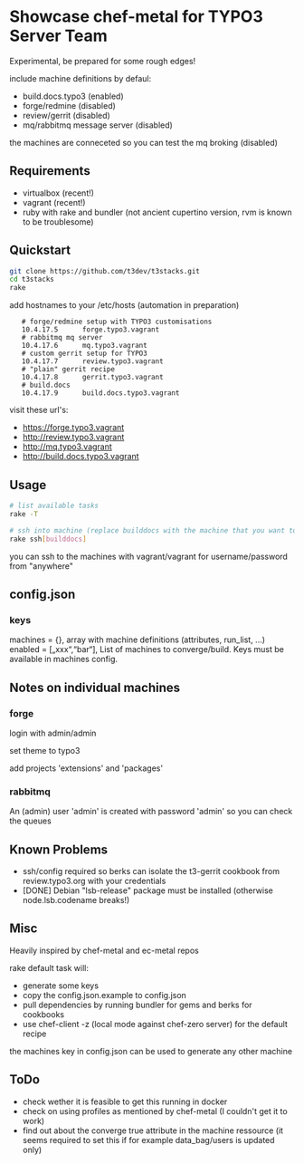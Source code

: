 Showcase chef-metal for TYPO3 Server Team
==========================================

Experimental, be prepared for some rough edges!

include machine definitions by defaul:

* build.docs.typo3 (enabled)
* forge/redmine (disabled)
* review/gerrit (disabled)
* mq/rabbitmq message server (disabled)

the machines are conneceted so you can test the mq broking (disabled)

Requirements
----------------------------------------

* virtualbox (recent!)
* vagrant (recent!)
* ruby with rake and bundler (not ancient cupertino version, rvm is known to be troublesome)

Quickstart
-----------------------------------------

``` bash
git clone https://github.com/t3dev/t3stacks.git
cd t3stacks
rake
```

add hostnames to your /etc/hosts (automation in preparation)

```
   # forge/redmine setup with TYPO3 customisations
   10.4.17.5      forge.typo3.vagrant
   # rabbitmq mq server
   10.4.17.6      mq.typo3.vagrant
   # custom gerrit setup for TYPO3
   10.4.17.7      review.typo3.vagrant
   # "plain" gerrit recipe
   10.4.17.8      gerrit.typo3.vagrant
   # build.docs
   10.4.17.9      build.docs.typo3.vagrant
```

visit these url's:

* https://forge.typo3.vagrant
* http://review.typo3.vagrant
* http://mq.typo3.vagrant
* http://build.docs.typo3.vagrant

Usage
------------------------------------------
``` bash
# list available tasks
rake -T

# ssh into machine (replace builddocs with the machine that you want to ssh to
rake ssh[builddocs]
```

you can ssh to the machines with vagrant/vagrant for username/password from "anywhere"

config.json
------------------------------------------

### keys

machines = {}, array with machine definitions (attributes, run_list, ...)
enabled = [„xxx“,“bar“], List of machines to converge/build. Keys must be available in machines config.


Notes on individual machines
-----------------------------------------

### forge

login with admin/admin

set theme to typo3

add projects 'extensions' and 'packages'


### rabbitmq

An (admin) user 'admin' is created with password 'admin' so you can check the queues


Known Problems
-----------------------------------------

* ssh/config required so berks can isolate the t3-gerrit cookbook from review.typo3.org with your credentials
* [DONE] Debian "lsb-release" package must be installed (otherwise node.lsb.codename breaks!)


Misc
-----------------------------------------

Heavily inspired by chef-metal and ec-metal repos

rake default task will:
* generate some keys
* copy the config.json.example to config.json
* pull dependencies by running bundler for gems and berks for cookbooks
* use chef-client -z (local mode against chef-zero server) for the default recipe

the machines key in config.json can be used to generate any other machine

ToDo
------------------------------------------

* check wether it is feasible to get this running in docker
* check on using profiles as mentioned by chef-metal (I couldn't get it to work)
* find out about the converge true attribute in the machine ressource (it seems required to set this if for example data_bag/users is updated only)

